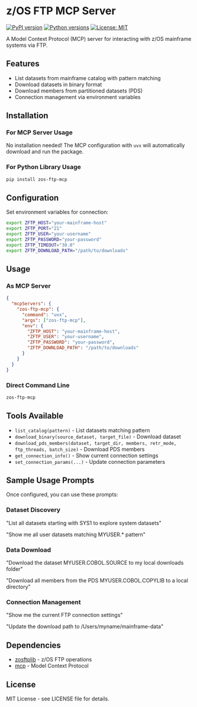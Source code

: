 # z/OS FTP MCP Server

[![PyPI version](https://img.shields.io/pypi/v/zos-ftp-mcp.svg)](https://pypi.org/project/zos-ftp-mcp/)
[![Python versions](https://img.shields.io/pypi/pyversions/zos-ftp-mcp.svg)](https://pypi.org/project/zos-ftp-mcp/)
[![License: MIT](https://img.shields.io/badge/License-MIT-yellow.svg)](https://opensource.org/licenses/MIT)

A Model Context Protocol (MCP) server for interacting with z/OS mainframe systems via FTP.

## Features

- List datasets from mainframe catalog with pattern matching
- Download datasets in binary format
- Download members from partitioned datasets (PDS)
- Connection management via environment variables

## Installation

### For MCP Server Usage
No installation needed! The MCP configuration with `uvx` will automatically download and run the package.

### For Python Library Usage
```bash
pip install zos-ftp-mcp
```

## Configuration

Set environment variables for connection:

```bash
export ZFTP_HOST="your-mainframe-host"
export ZFTP_PORT="21"
export ZFTP_USER="your-username"
export ZFTP_PASSWORD="your-password"
export ZFTP_TIMEOUT="30.0"
export ZFTP_DOWNLOAD_PATH="/path/to/downloads"
```

## Usage

### As MCP Server

```json
{
  "mcpServers": {
    "zos-ftp-mcp": {
      "command": "uvx",
      "args": ["zos-ftp-mcp"],
      "env": {
        "ZFTP_HOST": "your-mainframe-host",
        "ZFTP_USER": "your-username",
        "ZFTP_PASSWORD": "your-password",
        "ZFTP_DOWNLOAD_PATH": "/path/to/downloads"
      }
    }
  }
}
```

### Direct Command Line
```bash
zos-ftp-mcp
```

## Tools Available

- `list_catalog(pattern)` - List datasets matching pattern
- `download_binary(source_dataset, target_file)` - Download dataset
- `download_pds_members(dataset, target_dir, members, retr_mode, ftp_threads, batch_size)` - Download PDS members
- `get_connection_info()` - Show current connection settings
- `set_connection_params(...)` - Update connection parameters

## Sample Usage Prompts

Once configured, you can use these prompts:

### Dataset Discovery
"List all datasets starting with SYS1 to explore system datasets"

"Show me all user datasets matching MYUSER.* pattern"

### Data Download
"Download the dataset MYUSER.COBOL.SOURCE to my local downloads folder"

"Download all members from the PDS MYUSER.COBOL.COPYLIB to a local directory"

### Connection Management
"Show me the current FTP connection settings"

"Update the download path to /Users/myname/mainframe-data"

## Dependencies

- [zosftplib](https://pypi.org/project/zosftplib/) - z/OS FTP operations
- [mcp](https://pypi.org/project/mcp/) - Model Context Protocol

## License

MIT License - see LICENSE file for details.

